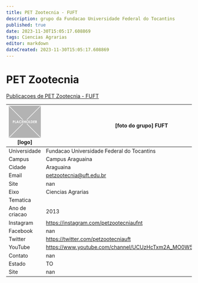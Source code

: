```yaml
---
title: PET Zootecnia - FUFT
description: grupo da Fundacao Universidade Federal do Tocantins
published: true
date: 2023-11-30T15:05:17.608869
tags: Ciencias Agrarias
editor: markdown
dateCreated: 2023-11-30T15:05:17.608869
---
```


# PET Zootecnia

[Publicacoes de PET Zootecnia - FUFT](/atividade/255PETZootecniaFUFT/feed)

| ![placeholder.png](/placeholder.png) [logo] | [foto do grupo] FUFT         |
| ------------------------------------------- | ------------------------------------------------- |
| Universidade                                | Fundacao Universidade Federal do Tocantins      |
| Campus                                      | Campus Araguaina            |
| Cidade                                      | Araguaina             |
| Email                                       | petzootecnia@uft.edu.br             |
| Site                                        | nan              |
| Eixo                                        | Ciencias Agrarias              |
| Tematica                                    |           |
| Ano de criacao                              | 2013        |
| Instagram                                   | https://instagram.com/petzootecniaufnt         |
| Facebook                                    | nan          |
| Twitter                                     | https://twitter.com/petzootecniauft           |
| YouTube                                     | https://www.youtube.com/channel/UCUzHcTxm2A_MO0W5Aw820mw/videos           |
| Contato                                     | nan         |
| Estado                                      |  TO            |
| Site                                        | nan |
